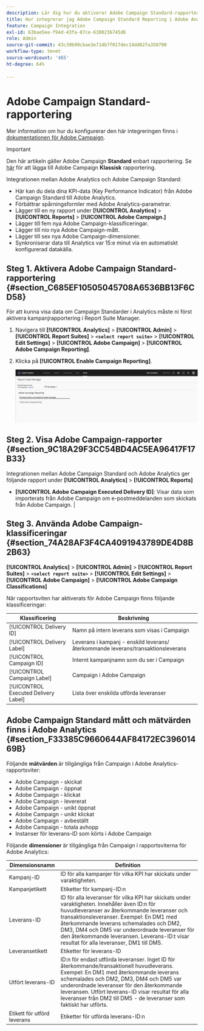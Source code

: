 ```yaml
---
description: Lär dig hur du aktiverar Adobe Campaign Standard-rapportering i Adobe Analytics
title: Hur integrerar jag Adobe Campaign Standard Reporting i Adobe Analytics?
feature: Campaign Integration
exl-id: 63bae5ee-f94d-43fa-87ce-6380236745d6
role: Admin
source-git-commit: 43c39b99cbae3e714b7f017dec14dd02fa350790
workflow-type: tm+mt
source-wordcount: '465'
ht-degree: 64%

---
```



# Adobe Campaign Standard-rapportering

Mer information om hur du konfigurerar den här integreringen finns i [dokumentationen för Adobe Campaign](https://helpx.adobe.com/se/campaign/standard/integrating/using/about-campaign-analytics-integration.html).

>[!IMPORTANT]
>Den här artikeln gäller Adobe Campaign **Standard** enbart rapportering. Se [här](https://experienceleague.adobe.com/docs/analytics/integration/analytics-to-campaign-classic.html) för att lägga till Adobe Campaign **Klassisk** rapportering.

Integrationen mellan Adobe Analytics och Adobe Campaign Standard:

* Här kan du dela dina KPI-data (Key Performance Indicator) från Adobe Campaign Standard till Adobe Analytics.
* Förbättrar spårningsformler med Adobe Analytics-parametrar.
* Lägger till en ny rapport under **[!UICONTROL Analytics]** > **[!UICONTROL Reports]** > **[!UICONTROL Adobe Campaign.]**
* Lägger till fem nya Adobe Campaign-klassificeringar.
* Lägger till nio nya Adobe Campaign-mått.
* Lägger till sex nya Adobe Campaign-dimensioner.
* Synkroniserar data till Analytics var 15:e minut via en automatiskt konfigurerad datakälla.

## Steg 1. Aktivera Adobe Campaign Standard-rapportering {#section_C685EF10505045708A6536BB13F6CD58}

För att kunna visa data om Campaign Standarder i Analytics måste ni först aktivera kampanjrapportering i Report Suite Manager.

1. Navigera till  **[!UICONTROL Analytics]** > **[!UICONTROL Admin]** > **[!UICONTROL Report Suites]** > **`<select report suite>`** > **[!UICONTROL Edit Settings]** > **[!UICONTROL Adobe Campaign]** > **[!UICONTROL Adobe Campaign Reporting]**.
1. Klicka på **[!UICONTROL Enable Campaign Reporting]**.

   ![](assets/enable-campaign.png)

## Steg 2. Visa Adobe Campaign-rapporter {#section_9C18A29F3CC54BD4AC5EA96417F17B33}

Integrationen mellan Adobe Campaign Standard och Adobe Analytics ger följande rapport under **[!UICONTROL Analytics]** > **[!UICONTROL Reports]**

* **[!UICONTROL Adobe Campaign Executed Delivery ID]**: Visar data som importerats från Adobe Campaign om e-postmeddelanden som skickats från Adobe Campaign. |

## Steg 3. Använda Adobe Campaign-klassificeringar {#section_74A28AF3F4CA4091943789DE4D8B2B63}

**[!UICONTROL Analytics]** > **[!UICONTROL Admin]** > **[!UICONTROL Report Suites]** > **`<select report suite>`** > **[!UICONTROL Edit Settings]** > **[!UICONTROL Adobe Campaign]** > **[!UICONTROL Adobe Campaign Classifications]**

När rapportsviten har aktiverats för Adobe Campaign finns följande klassificeringar:

| Klassificering | Beskrivning |
| --- | --- |
| [!UICONTROL Delivery ID] | Namn på intern leverans som visas i Campaign |
| [!UICONTROL Delivery Label] | Leverans i kampanj - enskild leverans/återkommande leverans/transaktionsleverans |
| [!UICONTROL Campaign ID] | Internt kampanjnamn som du ser i Campaign |
| [!UICONTROL Campaign Label] | Campaign i Adobe Campaign |
| [!UICONTROL Executed Delivery Label] | Lista över enskilda utförda leveranser |

## Adobe Campaign Standard mått och mätvärden finns i Adobe Analytics {#section_F33385C9660644AF84172EC39601469B}

Följande **mätvärden** är tillgängliga från Campaign i Adobe Analytics-rapportsviter:

* Adobe Campaign - skickat
* Adobe Campaign - öppnat
* Adobe Campaign - klickat
* Adobe Campaign - levererat
* Adobe Campaign - unikt öppnat
* Adobe Campaign - unikt klickat
* Adobe Campaign - avbeställt
* Adobe Campaign - totala avhopp
* Instanser för leverans-ID som körts i Adobe Campaign

Följande **dimensioner** är tillgängliga från Campaign i rapportsviterna för Adobe Analytics:

| Dimensionsnamn | Definition |
| --- | --- |
| Kampanj-ID | ID för alla kampanjer för vilka KPI har skickats under varaktigheten. |
| Kampanjetikett | Etiketter för kampanj-ID:n |
| Leverans-ID | ID för alla leveranser för vilka KPI har skickats under varaktigheten. Innehåller även ID:n för huvudleveranser av återkommande leveranser och transaktionsleveranser. Exempel: En DM1 med återkommande leverans schemalades och DM2, DM3, DM4 och DM5 var underordnade leveranser för den återkommande leveransen.  Leverans-ID:t visar resultat för alla leveranser, DM1 till DM5. |
| Leveransetikett | Etiketter för leverans-ID |
| Utfört leverans-ID | ID:n för endast utförda leveranser. Inget ID för återkommande/transaktionell huvudleverans. Exempel: En DM1 med återkommande leverans schemalades och DM2, DM3, DM4 och DM5 var underordnade leveranser för den återkommande leveransen. Utfört leverans-ID visar resultat för alla leveranser från DM2 till DM5 - de leveranser som faktiskt har utförts. |
| Etikett för utförd leverans | Etiketter för utförda leverans-ID:n |
